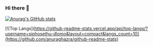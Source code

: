### Hi there 👋

[![Anurag's GitHub stats](https://github-readme-stats.vercel.app/api?username=siphosethu-dlomo&show_icons=true&theme=tokyonight)](https://github.com/anuraghazra/github-readme-stats)

[![Top Langs](https://github-readme-stats.vercel.app/api/top-langs/?username=siphosethu-dlomo&layout=compact&langs_count=10](https://github.com/anuraghazra/github-readme-stats)

<!--
**siphosethu-dlomo/siphosethu-dlomo** is a ✨ _special_ ✨ repository because its `README.md` (this file) appears on your GitHub profile.

Here are some ideas to get you started:

- 🔭 I’m currently working on ...
- 🌱 I’m currently learning ...
- 👯 I’m looking to collaborate on ...
- 🤔 I’m looking for help with ...
- 💬 Ask me about ...
- 📫 How to reach me: ...
- 😄 Pronouns: ...
- ⚡ Fun fact: ...
-->
